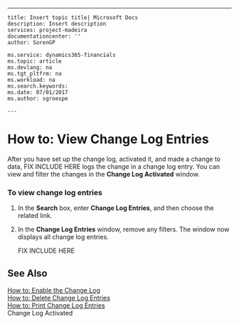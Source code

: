 ---
    title: Insert topic title| Microsoft Docs
    description: Insert description
    services: project-madeira
    documentationcenter: ''
    author: SorenGP

    ms.service: dynamics365-financials
    ms.topic: article
    ms.devlang: na
    ms.tgt_pltfrm: na
    ms.workload: na
    ms.search.keywords:
    ms.date: 07/01/2017
    ms.author: sgroespe

    ---
# How to: View Change Log Entries
After you have set up the change log, activated it, and made a change to data, FIX INCLUDE HERE<!--[!INCLUDE[navnow](../ApplicationDesign/includes/navnow_md.md)] --> logs the change in a change log entry. You can view and filter the changes in the **Change Log Activated** window.  
  
### To view change log entries  
  
1.  In the **Search** box, enter **Change Log Entries**, and then choose the related link.  
  
2.  In the **Change Log Entries** window, remove any filters. The window now displays all change log entries.  
  
     FIX INCLUDE HERE<!--[!INCLUDE[bp_fieldhelp]()] -->  
  
## See Also  
 [How to: Enable the Change Log](../SetupAndAdministration/how-to-enable-the-change-log.md)   
 [How to: Delete Change Log Entries](../SetupAndAdministration/how-to-delete-change-log-entries.md)   
 [How to: Print Change Log Entries](../SetupAndAdministration/how-to-print-change-log-entries.md)   
 Change Log Activated
